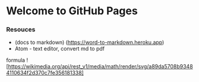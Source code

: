# Welcome to GitHub Pages



### Resouces
- (docs to markdown) (https://word-to-markdown.heroku.app)
- Atom - text editor, convert md to pdf


formula
![https://wikimedia.org/api/rest_v1/media/math/render/svg/a89da5708b93484110634f2d370c7fe356181338]
